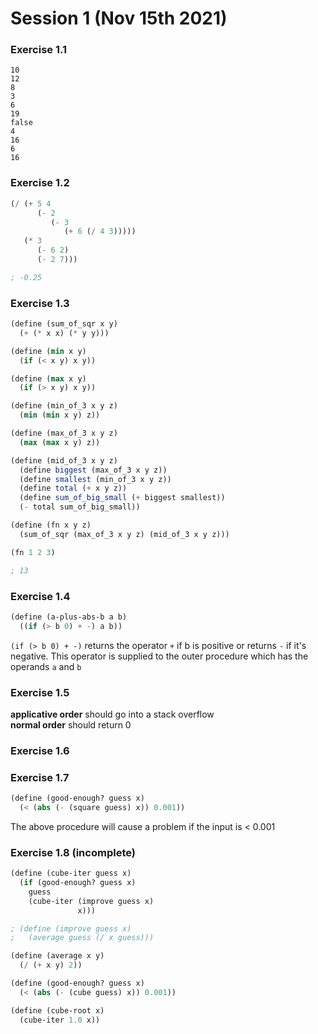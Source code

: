# Session 1 (Nov 15th 2021)

### Exercise 1.1

```
10
12
8
3
6
19
false
4
16
6
16
```

### Exercise 1.2

```scheme
(/ (+ 5 4 
      (- 2 
         (- 3 
            (+ 6 (/ 4 3)))))
   (* 3 
      (- 6 2)
      (- 2 7)))

; -0.25
```

### Exercise 1.3

```scheme
(define (sum_of_sqr x y)
  (+ (* x x) (* y y)))

(define (min x y)
  (if (< x y) x y))

(define (max x y)
  (if (> x y) x y))

(define (min_of_3 x y z) 
  (min (min x y) z))

(define (max_of_3 x y z) 
  (max (max x y) z))

(define (mid_of_3 x y z)
  (define biggest (max_of_3 x y z))
  (define smallest (min_of_3 x y z))
  (define total (+ x y z))
  (define sum_of_big_small (+ biggest smallest))
  (- total sum_of_big_small))

(define (fn x y z)
  (sum_of_sqr (max_of_3 x y z) (mid_of_3 x y z)))

(fn 1 2 3)

; 13
```

### Exercise 1.4

```scheme
(define (a-plus-abs-b a b)
  ((if (> b 0) + -) a b))
```

`(if (> b 0) + -)` returns the operator `+` if b is positive or returns `-` if it's negative. This operator is supplied to the outer procedure which has the operands `a` and `b`

### Exercise 1.5
**applicative order** should go into a stack overflow <br>
**normal order** should return 0

### Exercise 1.6

### Exercise 1.7

```scheme
(define (good-enough? guess x)
  (< (abs (- (square guess) x)) 0.001))
```

The above procedure will cause a problem if the input is < 0.001

### Exercise 1.8 (incomplete)

``` scheme
(define (cube-iter guess x)
  (if (good-enough? guess x)
    guess
    (cube-iter (improve guess x)
               x)))

; (define (improve guess x)
;   (average guess (/ x guess)))

(define (average x y)
  (/ (+ x y) 2))

(define (good-enough? guess x)
  (< (abs (- (cube guess) x)) 0.001))

(define (cube-root x)
  (cube-iter 1.0 x))
```

